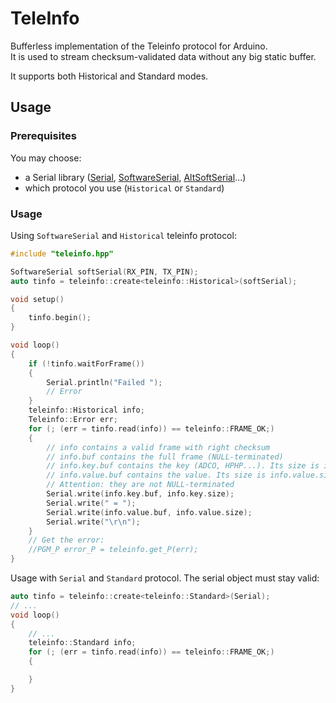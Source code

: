 # TeleInfo

Bufferless implementation of the Teleinfo protocol for Arduino.  
It is used to stream checksum-validated data without any big static buffer.

It supports both Historical and Standard modes.

## Usage

### Prerequisites

You may choose:

 - a Serial library ([Serial](https://www.arduino.cc/reference/en/language/functions/communication/serial/),
                     [SoftwareSerial](https://www.arduino.cc/en/Reference/SoftwareSerial),
                     [AltSoftSerial](https://www.pjrc.com/teensy/td_libs_AltSoftSerial.html)...)
 - which protocol you use (`Historical` or `Standard`)

### Usage

Using `SoftwareSerial` and `Historical` teleinfo protocol:

```cpp
#include "teleinfo.hpp"

SoftwareSerial softSerial(RX_PIN, TX_PIN);
auto tinfo = teleinfo::create<teleinfo::Historical>(softSerial);

void setup()
{
    tinfo.begin();
}

void loop()
{
    if (!tinfo.waitForFrame())
    {
        Serial.println("Failed ");
        // Error
    }
    teleinfo::Historical info;
    Teleinfo::Error err;
    for (; (err = tinfo.read(info)) == teleinfo::FRAME_OK;)
    {
        // info contains a valid frame with right checksum
        // info.buf contains the full frame (NULL-terminated)
        // info.key.buf contains the key (ADCO, HPHP...). Its size is info.key.size
        // info.value.buf contains the value. Its size is info.value.size
        // Attention: they are not NULL-terminated
        Serial.write(info.key.buf, info.key.size);
        Serial.write(" = ");
        Serial.write(info.value.buf, info.value.size);
        Serial.write("\r\n");
    }
    // Get the error:
    //PGM_P error_P = teleinfo.get_P(err);
}
```

Usage with `Serial` and `Standard` protocol. The serial object must stay valid:

```cpp
auto tinfo = teleinfo::create<teleinfo::Standard>(Serial);
// ...
void loop()
{
    // ...
    teleinfo::Standard info;
    for (; (err = tinfo.read(info)) == teleinfo::FRAME_OK;)
    {

    }
}
```
